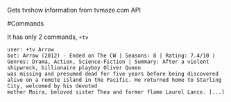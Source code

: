 Gets tvshow information from tvmaze.com API

#Commands

It has only 2 commands, `+tv`

```
user: +tv Arrow
bot: Arrow (2012) - Ended on The CW | Seasons: 8 | Rating: 7.4/10 | Genres: Drama, Action, Science-Fiction | Summary: After a violent shipwreck, billionaire playboy Oliver Queen
was missing and presumed dead for five years before being discovered alive on a remote island in the Pacific. He returned home to Starling City, welcomed by his devoted
mother Moira, beloved sister Thea and former flame Laurel Lance. [...]
```